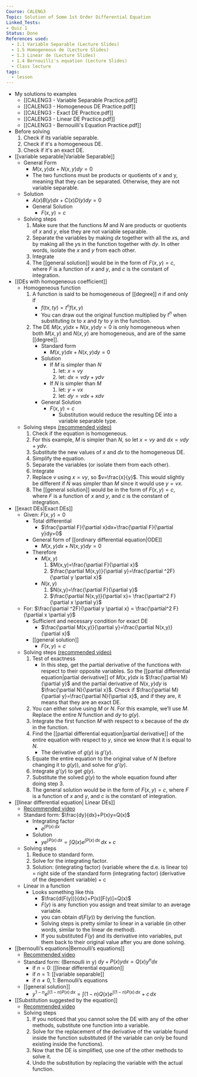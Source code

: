```yaml
---
Course: CALENG3
Topic: Solution of Some 1st Order Differential Equation
Linked_Tests:
- Quiz 1
Status: Done
References used:
  - 1.1 Variable Separable (Lecture Slides)
  - 1.5 Homogeneous de (Lecture Slides)
  - 1.3 Linear de (Lecture Slides)
  - 1.4 Bernouilli's equation (Lecture Slides)
  - Class lecture
tags:
  - lesson
---
```


- My solutions to examples
	- [[CALENG3 - Variable Separable Practice.pdf]]
	- [[CALENG3 - Homogeneous DE Practice.pdf]]
	- [[CALENG3 - Exact DE Practice.pdf]]
	- [[CALENG3 - Linear DE Practice.pdf]]
	- [[CALENG3 - Bernouilli's Equation Practice.pdf]]
- Before solving
	1. Check if its variable separable.
	2. Check if it's a homogeneous DE.
	3. Check if it's an exact DE.
- [[variable separable|Variable Separable]]
	- General Form
		- $M(x,y)dx+N(x,y)dy=0$
		- The two functions must be products or quotients of x and y, meaning that they can be separated. Otherwise, they are not variable separable.
	- Solution
		- $A(x)B(y)dx+C(x)D(y)dy=0$
		- General Solution
			- $F(x,y)=c$
	- Solving steps
		1. Make sure that the functions $M$ and $N$ are products or quotients of $x$ and $y$, else they are not variable separable.
		2. Separate the variables by making $dx$ together with all the $x$s, and by making all the $y$s in the function together with $dy$. In other words, isolate the $x$ and $y$ from each other.
		3. Integrate
		4. The [[general solution]] would be in the form of $F(x,y)=c$, where $F$ is a function of $x$ and $y$, and $c$ is the constant of integration.
- [[DEs with homogeneous coefficient]]
	- Homogeneous function
		1. A function is said to be homogeneous of [[degree]] $n$ if and only if
			- $f(tx,ty)=t^nf(x,y)$
			- You can draw out the original function multiplied by  $t^n$ when substituting $tx$ to $x$ and $ty$ to $y$ in the function.
		2. The DE $M(x,y)dx+N(x,y)dy=0$ is only homogeneous when both $M(x,y)$ and $N(x,y)$ are homogeneous, and are of the same [[degree]].
			- Standard form
				- $M(x,y)dx+N(x,y)dy=0$
			- Solution
				- If $M$ is simpler than $N$
					1. let: $x=vy$
					2. let: $dx=vdy+ydv$
				- If $N$ is simpler than $M$
					1. let: $y=vx$
					2. let: $dy=vdx+xdv$
			- General Solution
				- $F(x,y)=c$
					- Substitution would reduce the resulting DE into a variable separable type.
	- Solving steps [(recommended video)](https://youtu.be/2DlgbW-mO0o?feature=shared)
		1. Check if the equation is homogeneous.
		2. For this example, $M$ is simpler than $N$, so let $x=vy$ and $dx=vdy+ydv$.
		3. Substitute the new values of $x$ and $dx$ to the homogeneous DE.
		4. Simplify the equation.
		5. Separate the variables (or isolate them from each other).
		6. Integrate
		7. Replace $v$ using $x=vy$, so $v=\frac{x}{y}$. This would slightly be different if $N$ was simpler than $M$ since it would use $y=vx$.
		8. The [[general solution]] would be in the form of $F(x,y)=c$, where $F$ is a function of $x$ and $y$, and $c$ is the constant of integration.
- [[exact DEs|Exact DEs]]
	- Given: $F(x,y)=0$
		- Total differential
			- $\frac{\partial F}{\partial x}dx+\frac{\partial F}{\partial y}dy=0$
		- General form of [[ordinary differential equation|ODE]]
			- $M(x,y)dx+N(x,y)dy=0$
		- Therefore
			- $M(x,y)$
				1. $M(x,y)=\frac{\partial F}{\partial x}$
				2. $\frac{\partial M(x,y)}{\partial y}=\frac{\partial ^2F}{\partial y \partial x}$
			- $N(x,y)$
				1. $N(x,y)=\frac{\partial F}{\partial y}$
				2. $\frac{\partial N(x,y)}{\partial x}= \frac{\partial^2 F}{\partial x \partial y}$
	- For: $\frac{\partial ^2F}{\partial y \partial x} = \frac{\partial^2 F}{\partial x \partial y}$
		- Sufficient and necessary condition for exact DE
			- $\frac{\partial M(x,y)}{\partial y}=\frac{\partial N(x,y)}{\partial x}$
		- [[general solution]]
			- $F(x,y)=c$
	- Solving steps [(recommended video)](https://youtu.be/rNpMtelVVUQ?feature=shared)
		1. Test of exactness
			- In this step, get the partial derivative of the functions with respect to their opposite variables. So the [[partial differential equation|partial derivative]] of $M(x,y)dx$ is $\frac{\partial M}{\partial y}$ and the partial derivative of $N(x,y)dy$ is $\frac{\partial N}{\partial x}$. Check if $\frac{\partial M}{\partial y}=\frac{\partial N}{\partial x}$, and if they are, it means that they are an exact DE.
		2. You can either solve using $M$ or $N$. For this example, we’ll use $M$. Replace the entire $N$ function and $dy$ to $g(y)$.
		3. Integrate the first function $M$ with respect to x because of the $dx$ in the function.
		4. Find the [[partial differential equation|partial derivative]] of the entire equation with respect to $y$, since we know that it is equal to $N$.
			- The derivative of $g(y)$ is $g'(y)$.
		5. Equate the entire equation to the original value of $N$ (before changing it to $g(y)$), and solve for $g’(y)$.
		6. Integrate $g’(y)$ to get $g(y)$.
		7. Substitute the solved $g(y)$ to the whole equation found after doing step 3.
		8. The general solution would be in the form of $F(x,y)=c$, where $F$ is a function of $x$ and $y$, and $c$ is the constant of integration.
- [[linear differential equation| Linear DEs]]
	- [Recommended video](https://youtu.be/fX5YwaD4Ryc?feature=shared)
	- Standard form: $\frac{dy}{dx}+P(x)y=Q(x)$
		- Integrating factor
			- $e^{\int P(x) \, dx}$
		- Solution
			- $ye^{\int P(x) \, dx}=\int Q(x)e^{\int P(x) \, dx} \, dx+c$
	- Solving steps
		1. Reduce to standard form.
		2. Solve for the integrating factor.
		3. Solution: (integrating factor) (variable where the d.e. is linear to) = right side of the standard form (integrating factor) (derivative of the dependent variable) + c
	- Linear in a function
		- Looks something like this
			- $\frac{d(F(y))}{dx}+P(x)[F(y)]=Q(x)$
			- $F(y)$ is any function you assign and treat similar to an average variable.
			- you can obtain $d(F(y))$ by deriving the function.
			- Solving steps is pretty similar to linear in a variable (in other words, similar to the linear de method).
			- If you substituted $F(y)$ and its derivative into variables, put them back to their original value after you are done solving.
- [[bernoulli’s equations|Bernoulli’s equations]]
	- [Recommended video](https://youtu.be/I15tLSHl_vU?feature=shared)
	- Standard form: (Bernoulli in y) $dy+P(x)ydx = Q(x)y^ndx$
		- if $n=0$: [[linear differential equation]]
		- if $n=1$: [[variable separable]]
		- if $n \neq 0, 1:$ Bernoulli’s equations
	- [[general solution]]
		- $y^{1-n}e^{\int (1-n)P(x) \, dx}=\int (1-n)Q(x)e^{\int (1-n)P(x) \, dx} + c \, dx$
- [[Substitution suggested by the equation]]
	- [Recommended video](https://www.youtube.com/watch?v=XS9sBMtAxuE)
	- Solving steps
		1. If you noticed that you cannot solve the DE with any of the other methods, substitute one function into a variable.
		2. Solve for the replacement of the derivative of the variable found inside the function substituted (if the variable can only be found existing inside the functions).
		3. Now that the DE is simplified, use one of the other methods to solve it.
		4. Undo the substitution by replacing the variable with the actual function.
